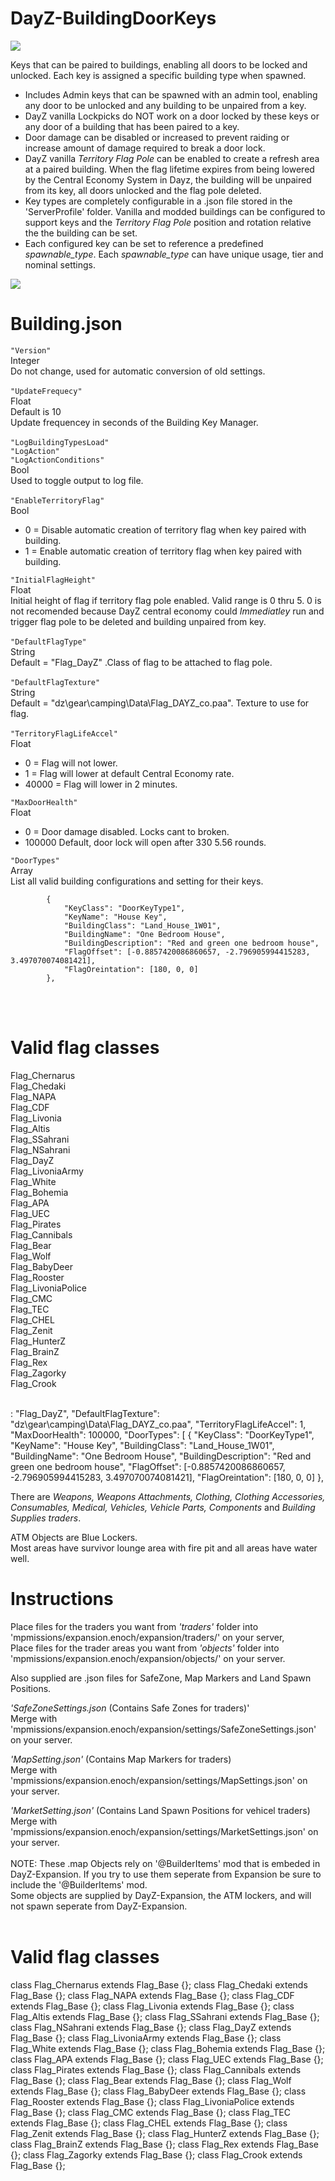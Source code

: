 # DayZ-BuildingDoorKeys
![](https://github.com/mgkelley/DayZ-BuildingDoorKeys/blob/main/ScreenShots/BuildingDoorKeys.png?raw=true)

Keys that can be paired to buildings, enabling all doors to be locked and unlocked.
Each key is assigned a specific building type when spawned.
* Includes Admin keys that can be spawned with an admin tool, enabling any door to be unlocked and any building to be unpaired from a key.
* DayZ vanilla Lockpicks do NOT work on a door locked by these keys or any door of a building that has been paired to a key.
* Door damage can be disabled or increased to prevent raiding or increase amount of damage required to break a door lock.
* DayZ vanilla _Territory Flag Pole_ can be enabled to create a refresh area at a paired building. When the flag lifetime expires from being lowered by the Central Economy System in Dayz, the building will be unpaired from its key, all doors unlocked and the flag pole deleted.
* Key types are completely configurable in a .json file stored in the 'ServerProfile' folder. Vanilla and modded buildings can be configured to support keys and the _Territory Flag Pole_ position and rotation relative the the building can be set.
* Each configured key can be set to reference a predefined _spawnable_type_. Each _spawnable_type_ can have unique usage, tier and nominal settings.

![](https://github.com/mgkelley/DayZ-BuildingDoorKeys/blob/main/ScreenShots/Proccess.png?raw=true)

# Building.json
```"Version"```<br>
Integer<br>
Do not change, used for automatic conversion of old settings.
<br>
<br>
```"UpdateFrequecy"```<br>
Float<br>
Default is 10<br>
Update frequencey in seconds of the Building Key Manager.
<br>
<br>
```"LogBuildingTypesLoad"```<br>
```"LogAction"```<br>
```"LogActionConditions"```<br>
Bool<br>
Used to toggle output to log file.
<br>
<br>
```"EnableTerritoryFlag"```<br>
Bool
* 0 = Disable automatic creation of territory flag when key paired with building.
* 1 = Enable automatic creation of territory flag when key paired with building.


```"InitialFlagHeight"```<br>
Float<br>
Initial height of flag if territory flag pole enabled. Valid range is 0 thru 5. 0 is not recomended because DayZ central economy could _Immediatley_ run and trigger flag pole to be deleted and building unpaired from key.
<br>
<br>
```"DefaultFlagType"```<br>
String<br>
Default = "Flag_DayZ" .Class of flag to be attached to flag pole.
<br>
<br>
```"DefaultFlagTexture"```<br>
String<br>
Default = "dz\\gear\\camping\\Data\\Flag_DAYZ_co.paa". Texture to use for flag.
<br>
<br>
```"TerritoryFlagLifeAccel"```<br>
Float
* 0 = Flag will not lower.
* 1 = Flag will lower at default Central Economy rate.
* 40000 = Flag will lower in 2 minutes.


```"MaxDoorHealth"```<br>
Float
* 0 = Door damage disabled. Locks cant to broken.
* 100000  Default, door lock will open after 330 5.56 rounds.


```"DoorTypes"```<br>
Array<br>
List all valid building configurations and setting for their keys.
```
        {
            "KeyClass": "DoorKeyType1",
            "KeyName": "House Key",
            "BuildingClass": "Land_House_1W01",
            "BuildingName": "One Bedroom House",
            "BuildingDescription": "Red and green one bedroom house",
            "FlagOffset": [-0.8857420086860657, -2.796905994415283, 3.497070074081421],
            "FlagOreintation": [180, 0, 0]
        },
```
<br>
<br>

# Valid flag classes
Flag_Chernarus<br>
Flag_Chedaki<br>
Flag_NAPA<br>
Flag_CDF<br>
Flag_Livonia<br>
Flag_Altis<br>
Flag_SSahrani<br>
Flag_NSahrani<br>
Flag_DayZ<br>
Flag_LivoniaArmy<br>
Flag_White<br>
Flag_Bohemia<br>
Flag_APA<br>
Flag_UEC<br>
Flag_Pirates<br>
Flag_Cannibals<br>
Flag_Bear<br>
Flag_Wolf<br>
Flag_BabyDeer<br>
Flag_Rooster<br>
Flag_LivoniaPolice<br>
Flag_CMC<br>
Flag_TEC<br>
Flag_CHEL<br>
Flag_Zenit<br>
Flag_HunterZ<br>
Flag_BrainZ<br>
Flag_Rex<br>
Flag_Zagorky<br>
Flag_Crook<br><br>

: "Flag_DayZ",
    "DefaultFlagTexture": "dz\\gear\\camping\\Data\\Flag_DAYZ_co.paa",
    "TerritoryFlagLifeAccel": 1,
    "MaxDoorHealth": 100000,
    "DoorTypes": [
        {
            "KeyClass": "DoorKeyType1",
            "KeyName": "House Key",
            "BuildingClass": "Land_House_1W01",
            "BuildingName": "One Bedroom House",
            "BuildingDescription": "Red and green one bedroom house",
            "FlagOffset": [-0.8857420086860657, -2.796905994415283, 3.497070074081421],
            "FlagOreintation": [180, 0, 0]
        },

        

There are _Weapons, Weapons Attachments, Clothing, Clothing Accessories, Consumables, Medical, Vehicles, Vehicle Parts, Components_ and _Building Supplies traders_.

ATM Objects are Blue Lockers.
<br />Most areas have survivor lounge area with fire pit and all areas have water well.

# Instructions
Place files for the traders you want from _'traders'_ folder into 'mpmissions/expansion.enoch/expansion/traders/' on your server,<br />
Place files for the trader areas you want from _'objects'_ folder into 'mpmissions/expansion.enoch/expansion/objects/' on your server.

Also supplied are .json files for SafeZone, Map Markers and Land Spawn Positions.<br />

_'SafeZoneSettings.json_ (Contains Safe Zones for traders)'<br />
Merge with 'mpmissions/expansion.enoch/expansion/settings/SafeZoneSettings.json' on your server.<br />

_'MapSetting.json'_ (Contains Map Markers for traders) <br />
Merge with 'mpmissions/expansion.enoch/expansion/settings/MapSettings.json' on your server.<br />

_'MarketSetting.json'_ (Contains Land Spawn Positions for vehicel traders)<br/>
Merge with 'mpmissions/expansion.enoch/expansion/settings/MarketSettings.json' on your server.<br />
<br />
NOTE: These .map Objects rely on '@BuilderItems' mod that is embeded in DayZ-Expansion. If you try to use them seperate from Expansion
be sure to include the '@BuilderItems' mod.<br />
Some objects are supplied by DayZ-Expansion, the ATM lockers, and will not spawn seperate from DayZ-Expansion.<br />
<br />

# Valid flag classes
class Flag_Chernarus extends Flag_Base {};
class Flag_Chedaki extends Flag_Base {};
class Flag_NAPA extends Flag_Base {};
class Flag_CDF extends Flag_Base {};
class Flag_Livonia extends Flag_Base {};
class Flag_Altis extends Flag_Base {};
class Flag_SSahrani extends Flag_Base {};
class Flag_NSahrani extends Flag_Base {};
class Flag_DayZ extends Flag_Base {};
class Flag_LivoniaArmy extends Flag_Base {};
class Flag_White extends Flag_Base {};
class Flag_Bohemia extends Flag_Base {};
class Flag_APA extends Flag_Base {};
class Flag_UEC extends Flag_Base {};
class Flag_Pirates extends Flag_Base {};
class Flag_Cannibals extends Flag_Base {};
class Flag_Bear extends Flag_Base {};
class Flag_Wolf extends Flag_Base {};
class Flag_BabyDeer extends Flag_Base {};
class Flag_Rooster extends Flag_Base {};
class Flag_LivoniaPolice extends Flag_Base {};
class Flag_CMC extends Flag_Base {};
class Flag_TEC extends Flag_Base {};
class Flag_CHEL extends Flag_Base {};
class Flag_Zenit extends Flag_Base {};
class Flag_HunterZ extends Flag_Base {};
class Flag_BrainZ extends Flag_Base {};
class Flag_Rex extends Flag_Base {};
class Flag_Zagorky extends Flag_Base {};
class Flag_Crook extends Flag_Base {};

